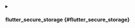 <details>
<summary>

### flutter_secure_storage {#flutter_secure_storage}

</summary>

我們使用 [flutter_secure_storage](https://pub.dev/packages/flutter_secure_storage) 來實現跨平台的持久安全權杖存儲。在底層：

- iOS 使用 Keychain
- Android 使用 AES 加密。

### 配置 Android 版本：{#config-android-version}

在 [project]/android/app/build.gradle 中將 minSdkVersion 設置為 >= 18。

```kotlin
  android {
      ...

      defaultConfig {
          ...
          minSdkVersion 18
          ...
      }
  }
```

### 禁用自動備份：{#disable-autobackup}

:::note

預設情況下，Android 會在 Google Drive 上備份數據。這可能會導致例外 java.security.InvalidKeyException:Failed to unwrap key。

:::

為避免此情況，你可以禁用應用程式的自動備份或從 FlutterSecureStorage 中排除 sharedprefs。

1. 要禁用自動備份，請前往應用程式的 manifest 文件並設置布林值 android:allowBackup：

   ```xml
   <manifest ... >
       ...
       <application
         android:allowBackup="false"
         android:fullBackupContent="false"
         ...
       >
           ...
       </application>
   </manifest>

   ```

2. 從 FlutterSecureStorage 中排除 sharedprefs。

   如果你需要為應用程式啟用 android:fullBackupContent，請設置備份規則以 [排除](https://developer.android.com/guide/topics/data/autobackup#IncludingFiles) 插件使用的 prefs：

   ```xml
   <application ...
     android:fullBackupContent="@xml/backup_rules">
   </application>
   ```

   ```xml
   <?xml version="1.0" encoding="utf-8"?>
   <full-backup-content>
     <exclude domain="sharedpref" path="FlutterSecureStorage"/>
   </full-backup-content>
   ```

   請查看 [flutter_secure_storage](https://pub.dev/packages/flutter_secure_storage#configure-android-version) 以獲取更多詳細資訊。

</details>
